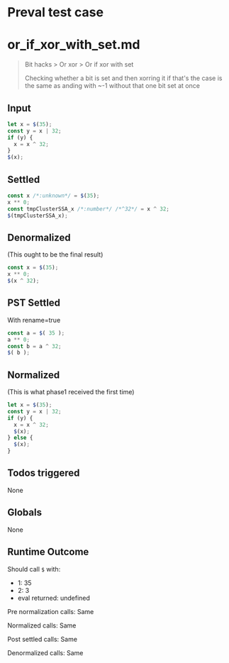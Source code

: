 # Preval test case

# or_if_xor_with_set.md

> Bit hacks > Or xor > Or if xor with set
>
> Checking whether a bit is set and then xorring it if that's the case is the same as anding with ~-1 without that one bit set at once

## Input

`````js filename=intro
let x = $(35);
const y = x | 32;
if (y) {
  x = x ^ 32;
}
$(x);
`````


## Settled


`````js filename=intro
const x /*:unknown*/ = $(35);
x ** 0;
const tmpClusterSSA_x /*:number*/ /*^32*/ = x ^ 32;
$(tmpClusterSSA_x);
`````


## Denormalized
(This ought to be the final result)

`````js filename=intro
const x = $(35);
x ** 0;
$(x ^ 32);
`````


## PST Settled
With rename=true

`````js filename=intro
const a = $( 35 );
a ** 0;
const b = a ^ 32;
$( b );
`````


## Normalized
(This is what phase1 received the first time)

`````js filename=intro
let x = $(35);
const y = x | 32;
if (y) {
  x = x ^ 32;
  $(x);
} else {
  $(x);
}
`````


## Todos triggered


None


## Globals


None


## Runtime Outcome


Should call `$` with:
 - 1: 35
 - 2: 3
 - eval returned: undefined

Pre normalization calls: Same

Normalized calls: Same

Post settled calls: Same

Denormalized calls: Same

